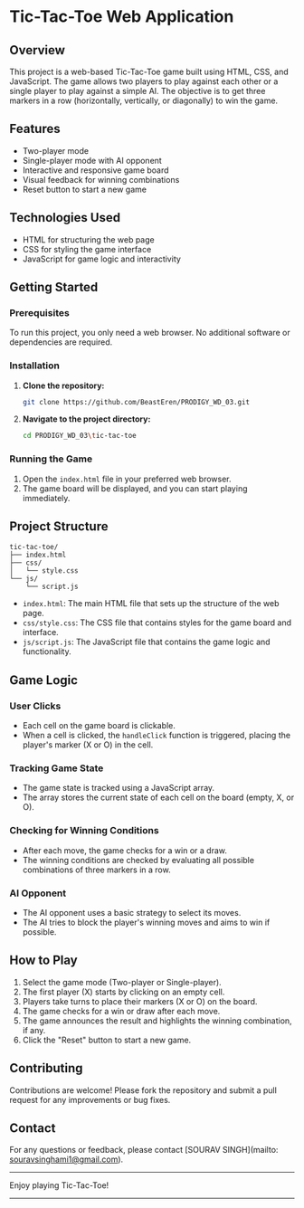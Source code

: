 # Tic-Tac-Toe Web Application

## Overview

This project is a web-based Tic-Tac-Toe game built using HTML, CSS, and JavaScript. The game allows two players to play against each other or a single player to play against a simple AI. The objective is to get three markers in a row (horizontally, vertically, or diagonally) to win the game.

## Features

- Two-player mode
- Single-player mode with AI opponent
- Interactive and responsive game board
- Visual feedback for winning combinations
- Reset button to start a new game

## Technologies Used

- HTML for structuring the web page
- CSS for styling the game interface
- JavaScript for game logic and interactivity

## Getting Started

### Prerequisites

To run this project, you only need a web browser. No additional software or dependencies are required.

### Installation

1. **Clone the repository:**
   ```sh
   git clone https://github.com/BeastEren/PRODIGY_WD_03.git
   ```
2. **Navigate to the project directory:**
   ```sh
   cd PRODIGY_WD_03\tic-tac-toe
   ```

### Running the Game

1. Open the `index.html` file in your preferred web browser.
2. The game board will be displayed, and you can start playing immediately.

## Project Structure

```plaintext
tic-tac-toe/
├── index.html
├── css/
│   └── style.css
└── js/
    └── script.js
```

- `index.html`: The main HTML file that sets up the structure of the web page.
- `css/style.css`: The CSS file that contains styles for the game board and interface.
- `js/script.js`: The JavaScript file that contains the game logic and functionality.

## Game Logic

### User Clicks

- Each cell on the game board is clickable.
- When a cell is clicked, the `handleClick` function is triggered, placing the player's marker (X or O) in the cell.

### Tracking Game State

- The game state is tracked using a JavaScript array.
- The array stores the current state of each cell on the board (empty, X, or O).

### Checking for Winning Conditions

- After each move, the game checks for a win or a draw.
- The winning conditions are checked by evaluating all possible combinations of three markers in a row.

### AI Opponent

- The AI opponent uses a basic strategy to select its moves.
- The AI tries to block the player's winning moves and aims to win if possible.

## How to Play

1. Select the game mode (Two-player or Single-player).
2. The first player (X) starts by clicking on an empty cell.
3. Players take turns to place their markers (X or O) on the board.
4. The game checks for a win or draw after each move.
5. The game announces the result and highlights the winning combination, if any.
6. Click the "Reset" button to start a new game.

## Contributing

Contributions are welcome! Please fork the repository and submit a pull request for any improvements or bug fixes.

## Contact

For any questions or feedback, please contact [SOURAV SINGH](mailto: souravsinghami1@gmail.com).

---

Enjoy playing Tic-Tac-Toe!

---
